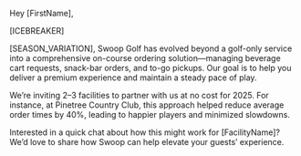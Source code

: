 Hey [FirstName],

[ICEBREAKER]

[SEASON_VARIATION], Swoop Golf has evolved beyond a golf-only service into a comprehensive on-course ordering solution—managing beverage cart requests, snack-bar orders, and to-go pickups. Our goal is to help you deliver a premium experience and maintain a steady pace of play.

We’re inviting 2–3 facilities to partner with us at no cost for 2025. For instance, at Pinetree Country Club, this approach helped reduce average order times by 40%, leading to happier players and minimized slowdowns.

Interested in a quick chat about how this might work for [FacilityName]? We’d love to share how Swoop can help elevate your guests’ experience.